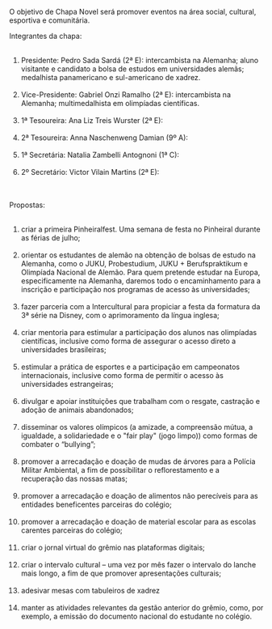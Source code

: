 O objetivo de Chapa Novel será promover eventos na área social, cultural, esportiva e comunitária.

Integrantes da chapa:<br><br>
1)	Presidente: Pedro Sada Sardá (2ª E): intercambista na Alemanha; aluno visitante e candidato a bolsa de estudos em universidades alemãs; medalhista panamericano e sul-americano de xadrez.<br><br>
2)	Vice-Presidente: Gabriel Onzi Ramalho (2ª E): intercambista na Alemanha; multimedalhista em olimpíadas científicas.<br><br>
3)	1ª Tesoureira: Ana Liz Treis Wurster (2ª E):<br><br>
4)	2ª Tesoureira: Anna Naschenweng Damian (9º A):<br><br>
5)	1ª Secretária: Natalia Zambelli Antognoni (1ª C):<br><br>
6)	2º Secretário: Victor Vilain Martins (2ª E):<br><br><br>

Propostas:<br><br>
1) criar a primeira Pinheiralfest. Uma semana de festa no Pinheiral durante as férias de julho;<br><br>
2) orientar os estudantes de alemão na obtenção de bolsas de estudo na Alemanha, como o JUKU, Probestudium, JUKU + Berufspraktikum e Olimpíada Nacional de Alemão. Para quem pretende estudar na Europa, especificamente na Alemanha, daremos todo o encaminhamento para a inscrição e participação nos programas de acesso às universidades;<br><br>
3) fazer parceria com a Intercultural para propiciar a festa da formatura da 3ª série na Disney, com o aprimoramento da língua inglesa;<br><br>
4) criar mentoria para estimular a participação dos alunos nas olimpíadas científicas, inclusive como forma de assegurar o acesso direto a universidades brasileiras;<br><br>
5) estimular a prática de esportes e a participação em campeonatos internacionais, inclusive como forma de permitir o acesso às universidades estrangeiras;<br><br>
6) divulgar e apoiar instituições que trabalham com o resgate, castração e adoção de animais abandonados; <br><br>
7) disseminar os valores olímpicos (a amizade, a compreensão mútua, a igualdade, a solidariedade e o "fair play" (jogo limpo)) como formas de combater o “bullying”;<br><br>
8) promover a arrecadação e doação de mudas de árvores para a Polícia Militar Ambiental, a fim de possibilitar o reflorestamento e a recuperação das nossas matas;<br><br>
9) promover a arrecadação e doação de alimentos não perecíveis para as entidades beneficentes parceiras do colégio;<br><br>
10) promover a arrecadação e doação de material escolar para as escolas carentes parceiras do colégio;<br><br>
11) criar o jornal virtual do grêmio nas plataformas digitais;<br><br>
12) criar o intervalo cultural – uma vez por mês fazer o intervalo do lanche mais longo, a fim de que promover apresentações culturais;<br><br>
13) adesivar mesas com tabuleiros de xadrez<br><br>
14) manter as atividades relevantes da gestão anterior do grêmio, como, por exemplo, a emissão do documento nacional do estudante no colégio.<br><br>
